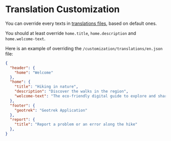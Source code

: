 # Translation Customization

You can override every texts in [translations files](https://github.com/GeotrekCE/Geotrek-rando-v3/tree/main/frontend/src/translations), based on default ones.

You should at least override `home.title`, `home.description` and `home.welcome-text`.

Here is an example of overriding the `/customization/translations/en.json` file:

```json
{
  "header": {
    "home": "Welcome"
  },
  "home": {
    "title": "Hiking in nature",
    "description": "Discover the walks in the region",
    "welcome-text": "The eco-friendly digital guide to explore and share my local discoveries!"
  },
  "footer": {
    "geotrek": "Geotrek Application"
  },
  "report": {
    "title": "Report a problem or an error along the hike"
  },
}
```
